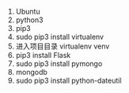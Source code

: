 1. Ubuntu
2. python3
3. pip3
4. sudo pip3 install virtualenv
5. 进入项目目录 virtualenv venv
6. pip3 install Flask
7. sudo pip3 install pymongo
8. mongodb
9. sudo pip3 install python-dateutil